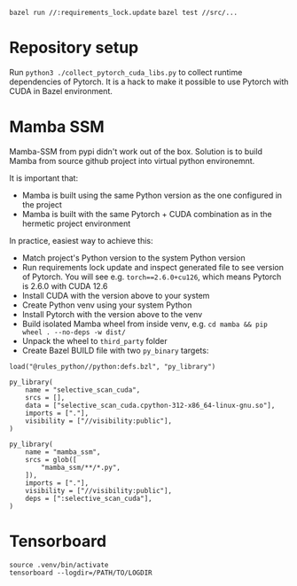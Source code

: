 ```bazel run //:requirements_lock.update```
```bazel test //src/...```

# Repository setup

Run `python3 ./collect_pytorch_cuda_libs.py` to collect runtime dependencies of Pytorch. 
It is a hack to make it possible to use Pytorch with CUDA in Bazel environment.

# Mamba SSM

Mamba-SSM from pypi didn't work out of the box. Solution is to build Mamba from source github 
project into virtual python environemnt. 

It is important that:
  - Mamba is built using the same Python version as the one configured in the project
  - Mamba is built with the same Pytorch + CUDA combination as in the hermetic project environment   

In practice, easiest way to achieve this:
  - Match project's Python version to the system Python version
  - Run requirements lock update and inspect generated file to see version of Pytorch. You will see e.g. `torch==2.6.0+cu126`, which means Pytorch is 2.6.0 with CUDA 12.6
  - Install CUDA with the version above to your system
  - Create Python venv using your system Python
  - Install Pytorch with the version above to the venv
  - Build isolated Mamba wheel from inside venv, e.g. `cd mamba && pip wheel . --no-deps -w dist/`
  - Unpack the wheel to `third_party` folder
  - Create Bazel BUILD file with two `py_binary` targets:

```
load("@rules_python//python:defs.bzl", "py_library")

py_library(
    name = "selective_scan_cuda",
    srcs = [],
    data = ["selective_scan_cuda.cpython-312-x86_64-linux-gnu.so"],
    imports = ["."],
    visibility = ["//visibility:public"],
)

py_library(
    name = "mamba_ssm",
    srcs = glob([
        "mamba_ssm/**/*.py",
    ]),
    imports = ["."],
    visibility = ["//visibility:public"],
    deps = [":selective_scan_cuda"],
)
```
# Tensorboard

```
source .venv/bin/activate
tensorboard --logdir=/PATH/TO/LOGDIR
```